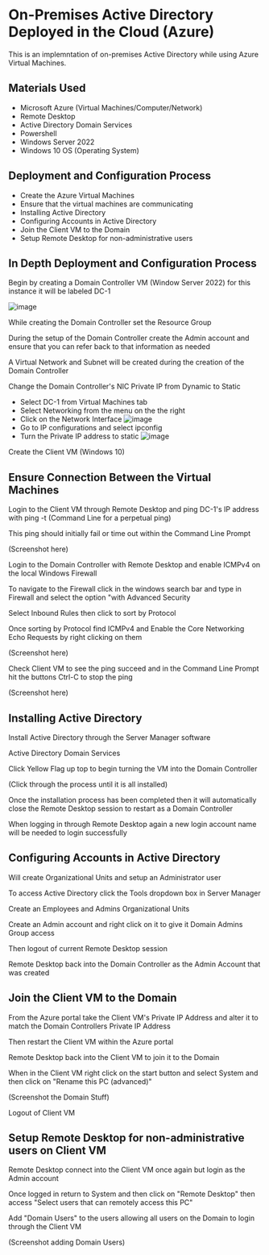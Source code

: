 <h1>On-Premises Active Directory Deployed in the Cloud (Azure)</h1>
This is an implemntation of on-premises Active Directory while using Azure Virtual Machines.

<h2>Materials Used</h2>

-  Microsoft Azure (Virtual Machines/Computer/Network)
-  Remote Desktop
-  Active Directory Domain Services
-  Powershell
-  Windows Server 2022
-  Windows 10 OS (Operating System)

<h2>Deployment and Configuration Process</h2>

-  Create the Azure Virtual Machines
-  Ensure that the virtual machines are communicating
-  Installing Active Directory
-  Configuring Accounts in Active Directory
-  Join the Client VM to the Domain
-  Setup Remote Desktop for non-administrative users

<h2>In Depth Deployment and Configuration Process</h2>

Begin by creating a Domain Controller VM (Window Server 2022) for this instance it will be labeled DC-1

![image](https://github.com/CamdenMarshall/configure-ad/assets/153537343/7fb71902-7e4f-4fba-ac71-62b2a9c98872)

While creating the Domain Controller set the Resource Group

During the setup of the Domain Controller create the Admin account and ensure that you can refer back to that information as needed

A Virtual Network and Subnet will be created during the creation of the Domain Controller

Change the Domain Controller's NIC Private IP from Dynamic to Static

-  Select DC-1 from Virtual Machines tab
-  Select Networking from the menu on the the right
-  Click on the Network Interface
![image](https://github.com/CamdenMarshall/configure-ad/assets/153537343/437ad667-099d-4ba2-87db-156e4c9ea293)
-  Go to IP configurations and select ipconfig
-  Turn the Private IP address to static
![image](https://github.com/CamdenMarshall/configure-ad/assets/153537343/35265b1f-7f75-4aeb-b9b9-4fdb3217f3ff)


Create the Client VM (Windows 10)



<h2>Ensure Connection Between the Virtual Machines</h2>

Login to the Client VM through Remote Desktop and ping DC-1's IP address with ping -t (Command Line for a perpetual ping)

This ping should initially fail or time out within the Command Line Prompt

(Screenshot here)

Login to the Domain Controller with Remote Desktop and enable ICMPv4 on the local Windows Firewall

To navigate to the Firewall click in the windows search bar and type in Firewall and select the option "with Advanced Security

Select Inbound Rules then click to sort by Protocol

Once sorting by Protocol find ICMPv4 and Enable the Core Networking Echo Requests by right clicking on them

(Screenshot here)


Check Client VM to see the ping succeed and in the Command Line Prompt hit the buttons Ctrl-C to stop the ping

(Screenshot here)

<h2>Installing Active Directory</h2>

Install Active Directory through the Server Manager software

Active Directory Domain Services

Click Yellow Flag up top to begin turning the VM into the Domain Controller

(Click through the process until it is all installed)

Once the installation process has been completed then it will automatically close the Remote Desktop session to restart as a Domain Controller

When logging in through Remote Desktop again a new login account name will be needed to login successfully



<h2>Configuring Accounts in Active Directory</h2>

Will create Organizational Units and setup an Administrator user

To access Active Directory click the Tools dropdown box in Server Manager

Create an Employees and Admins Organizational Units

Create an Admin account and right click on it to give it Domain Admins Group access 

Then logout of current Remote Desktop session

Remote Desktop back into the Domain Controller as the Admin Account that was created



<h2>Join the Client VM to the Domain</h2>

From the Azure portal take the Client VM's Private IP Address and alter it to match the Domain Controllers Private IP Address

Then restart the Client VM within the Azure portal

Remote Desktop back into the Client VM to join it to the Domain

When in the Client VM right click on the start button and select System and then click on "Rename this PC (advanced)"

(Screenshot the Domain Stuff)

Logout of Client VM

<h2>Setup Remote Desktop for non-administrative users on Client VM</h2>

Remote Desktop connect into the Client VM once again but login as the Admin account

Once logged in return to System and then click on "Remote Desktop" then access "Select users that can remotely access this PC"

Add "Domain Users" to the users allowing all users on the Domain to login through the Client VM

(Screenshot adding Domain Users)



